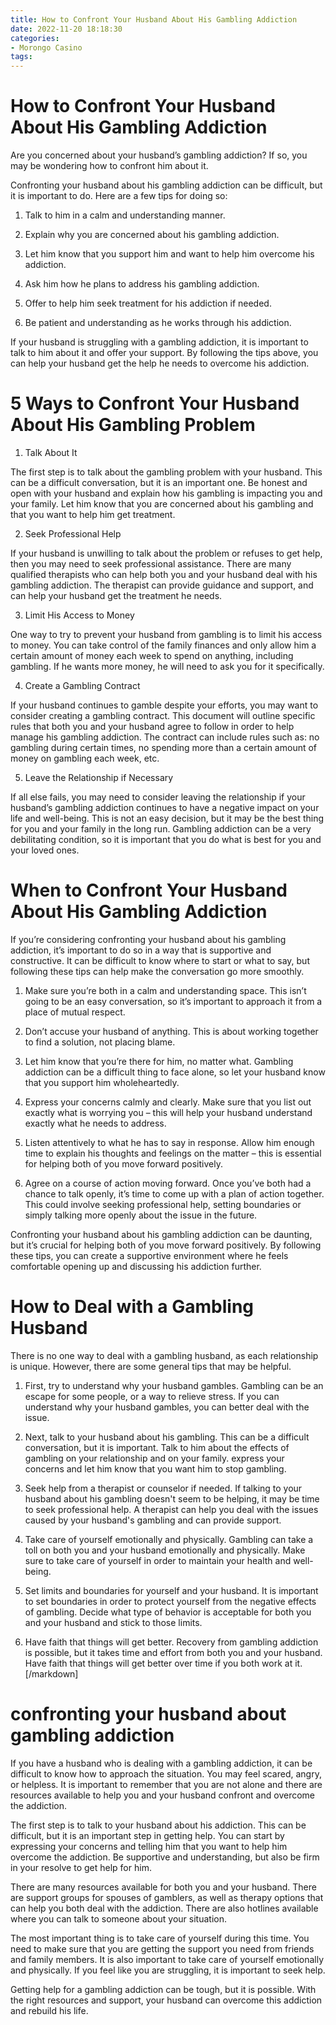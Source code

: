 ```yaml
---
title: How to Confront Your Husband About His Gambling Addiction
date: 2022-11-20 18:18:30
categories:
- Morongo Casino
tags:
---
```



#  How to Confront Your Husband About His Gambling Addiction

Are you concerned about your husband’s gambling addiction? If so, you may be wondering how to confront him about it.

Confronting your husband about his gambling addiction can be difficult, but it is important to do. Here are a few tips for doing so:

1. Talk to him in a calm and understanding manner.

2. Explain why you are concerned about his gambling addiction.

3. Let him know that you support him and want to help him overcome his addiction.

4. Ask him how he plans to address his gambling addiction.

5. Offer to help him seek treatment for his addiction if needed.

6. Be patient and understanding as he works through his addiction.

If your husband is struggling with a gambling addiction, it is important to talk to him about it and offer your support. By following the tips above, you can help your husband get the help he needs to overcome his addiction.

#  5 Ways to Confront Your Husband About His Gambling Problem

1. Talk About It

The first step is to talk about the gambling problem with your husband. This can be a difficult conversation, but it is an important one. Be honest and open with your husband and explain how his gambling is impacting you and your family. Let him know that you are concerned about his gambling and that you want to help him get treatment.

2. Seek Professional Help

If your husband is unwilling to talk about the problem or refuses to get help, then you may need to seek professional assistance. There are many qualified therapists who can help both you and your husband deal with his gambling addiction. The therapist can provide guidance and support, and can help your husband get the treatment he needs.

3. Limit His Access to Money

One way to try to prevent your husband from gambling is to limit his access to money. You can take control of the family finances and only allow him a certain amount of money each week to spend on anything, including gambling. If he wants more money, he will need to ask you for it specifically.

4. Create a Gambling Contract

If your husband continues to gamble despite your efforts, you may want to consider creating a gambling contract. This document will outline specific rules that both you and your husband agree to follow in order to help manage his gambling addiction. The contract can include rules such as: no gambling during certain times, no spending more than a certain amount of money on gambling each week, etc.

5. Leave the Relationship if Necessary

If all else fails, you may need to consider leaving the relationship if your husband’s gambling addiction continues to have a negative impact on your life and well-being. This is not an easy decision, but it may be the best thing for you and your family in the long run. Gambling addiction can be a very debilitating condition, so it is important that you do what is best for you and your loved ones.

#  When to Confront Your Husband About His Gambling Addiction

If you’re considering confronting your husband about his gambling addiction, it’s important to do so in a way that is supportive and constructive. It can be difficult to know where to start or what to say, but following these tips can help make the conversation go more smoothly.

1. Make sure you’re both in a calm and understanding space. This isn’t going to be an easy conversation, so it’s important to approach it from a place of mutual respect.

2. Don’t accuse your husband of anything. This is about working together to find a solution, not placing blame.

3. Let him know that you’re there for him, no matter what. Gambling addiction can be a difficult thing to face alone, so let your husband know that you support him wholeheartedly.

4. Express your concerns calmly and clearly. Make sure that you list out exactly what is worrying you – this will help your husband understand exactly what he needs to address.

5. Listen attentively to what he has to say in response. Allow him enough time to explain his thoughts and feelings on the matter – this is essential for helping both of you move forward positively.

6. Agree on a course of action moving forward. Once you’ve both had a chance to talk openly, it’s time to come up with a plan of action together. This could involve seeking professional help, setting boundaries or simply talking more openly about the issue in the future.

Confronting your husband about his gambling addiction can be daunting, but it’s crucial for helping both of you move forward positively. By following these tips, you can create a supportive environment where he feels comfortable opening up and discussing his addiction further.

#  How to Deal with a Gambling Husband

There is no one way to deal with a gambling husband, as each relationship is unique. However, there are some general tips that may be helpful.

1. First, try to understand why your husband gambles. Gambling can be an escape for some people, or a way to relieve stress. If you can understand why your husband gambles, you can better deal with the issue.

2. Next, talk to your husband about his gambling. This can be a difficult conversation, but it is important. Talk to him about the effects of gambling on your relationship and on your family. express your concerns and let him know that you want him to stop gambling.

3. Seek help from a therapist or counselor if needed. If talking to your husband about his gambling doesn't seem to be helping, it may be time to seek professional help. A therapist can help you deal with the issues caused by your husband's gambling and can provide support.

4. Take care of yourself emotionally and physically. Gambling can take a toll on both you and your husband emotionally and physically. Make sure to take care of yourself in order to maintain your health and well-being.

5. Set limits and boundaries for yourself and your husband. It is important to set boundaries in order to protect yourself from the negative effects of gambling. Decide what type of behavior is acceptable for both you and your husband and stick to those limits.

6. Have faith that things will get better. Recovery from gambling addiction is possible, but it takes time and effort from both you and your husband. Have faith that things will get better over time if you both work at it.[/markdown]

#   confronting your husband about gambling addiction

If you have a husband who is dealing with a gambling addiction, it can be difficult to know how to approach the situation. You may feel scared, angry, or helpless. It is important to remember that you are not alone and there are resources available to help you and your husband confront and overcome the addiction.

The first step is to talk to your husband about his addiction. This can be difficult, but it is an important step in getting help. You can start by expressing your concerns and telling him that you want to help him overcome the addiction. Be supportive and understanding, but also be firm in your resolve to get help for him.

There are many resources available for both you and your husband. There are support groups for spouses of gamblers, as well as therapy options that can help you both deal with the addiction. There are also hotlines available where you can talk to someone about your situation.

The most important thing is to take care of yourself during this time. You need to make sure that you are getting the support you need from friends and family members. It is also important to take care of yourself emotionally and physically. If you feel like you are struggling, it is important to seek help.

Getting help for a gambling addiction can be tough, but it is possible. With the right resources and support, your husband can overcome this addiction and rebuild his life.